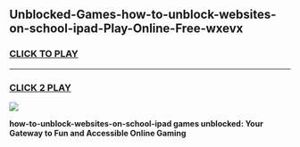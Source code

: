 
## Unblocked-Games-how-to-unblock-websites-on-school-ipad-Play-Online-Free-wxevx
<h3>
<a href="https://premium76.site?title=how-to-unblock-websites-on-school-ipad&ref=26A">CLICK TO PLAY</a></h3>
<hr>

<h3>
<a href="https://premium76.site?title=how-to-unblock-websites-on-school-ipad&ref=26A">CLICK 2 PLAY</a>
  
</h3>

<a href="https://premium76.site?title=how-to-unblock-websites-on-school-ipad&ref=26A"><img src="https://clearcache.store/games.png"></a>


**how-to-unblock-websites-on-school-ipad games unblocked: Your Gateway to Fun and Accessible Online Gaming**
